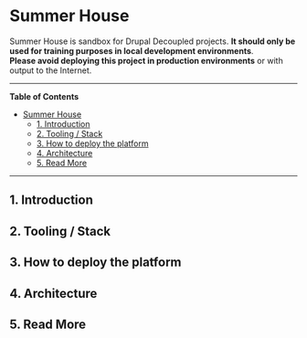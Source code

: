 # Summer House 

Summer House is sandbox for Drupal Decoupled projects. **It should only be used for training purposes in local development environments**.  
**Please avoid deploying this project in production environments** or with output to the Internet.  


--------------------------------------------
**Table of Contents**
- [Summer House](#summer-house)  
  - [1. Introduction](#1-introduction)  
  - [2. Tooling / Stack](#2-tooling--stack)  
  - [3. How to deploy the platform](#3-how-to-deploy-the-platform)  
  - [4. Architecture](#4-architecture)  
  - [5. Read More](#5-read-more-1)  
-----------------------------------------------


## 1. Introduction  


## 2. Tooling / Stack  


## 3. How to deploy the platform   


## 4. Architecture  



## 5. Read More  

